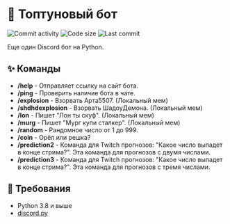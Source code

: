 # 🤖 Топтуновый бот
</p>
<p align="left">
    <a>
        <img alt="Commit activity" src="https://img.shields.io/github/commit-activity/m/art5507/toptunovyj-bot?style=flat-square">
    </a>
    <a>
        <img alt="Code size" src="https://img.shields.io/github/languages/code-size/art5507/toptunovyj-bot?style=flat-square">
    </a>
    <a>
        <img alt="Last commit" src="https://img.shields.io/github/last-commit/art5507/toptunovyj-bot?style=flat-square">
    </a>
</p>

Еще один Discord бот на Python.
## ✨ Команды
- **/help** - Отправляет ссылку на сайт бота.
- **/ping** - Проверить наличие бота в чате.
- **/explosion**  - Взорвать Арта5507. (Локальный мем)
- **/shdhdexplosion** - Взорвать ШадоуДемона. (Локальный мем)
- **/lon** - Пишет "Лон ты скуф". (Локальный мем)
- **/murg** - Пишет "Мург купи сталкер". (Локальный мем)
- **/random** - Рандомное число от 1 до 999.
- **/coin** - Орёл или решка?
- **/prediction2** - Команда для Twitch прогнозов: "Какое число выпадет в конце стрима?". Эта команда для прогнозов с двумя числами.
- **/prediction3** - Команда для Twitch прогнозов: "Какое число выпадет в конце стрима?". Эта команда для прогнозов с тремя числами.
## 📝 Требования
- Python 3.8 и выше
- [discord.py](https://pypi.org/project/discord.py/)
